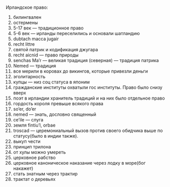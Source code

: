 Ирландское право:
1) билингвален
2) остермены
3) 5-17 век — традиционное право 
4) 5-6 век — ирланды переселились и основали шатландию
5) dubtach macca jugair
6) recht littre
7) святой патрик и кодификация джугара
8) recht aicnid — право природы
9) senchas Ma’r — великая традиция (северная) — традиция патрика
10) Nemed — традиция
11) все мерили в коровах до викингов, которые привезли деньги
12) эголитарность
13) купцы — низ соц статуса в японим
14) гражданские институты охватыли гос институты. Право было снизу вверх
15) поэт в ирландии хранитель традиций и на них было отдельное право
16) гордость короля превыше всякого права
17) so’er, do’er
18) nemed — знать, дословно священный
19) ce’ile — слуга
20) земля fintiu’l, orbae
21) troscad — церемониальный вызов против своего обидчика выше по статусу(было в индии также).
22) выкуп чести
23) принцип трилона
24) от хулы можно умереть
25) церковное рабство
26) церковное каноническое наказание через лодку в море(бог накажет)
27) стать знатным через трактир
28) трактат о деревьях